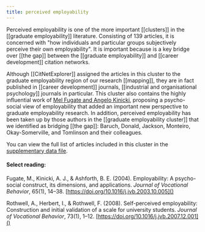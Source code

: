 ```yaml
---
title: perceived employability
---
```


Perceived employability is one of the more important [[clusters]] in the [[graduate employability]] literature. Consisting of 139 articles, it is concerned with "how individuals and particular groups subjectively perceive their own employability". It is important because is a key bridge over [[the gap]] between the [[graduate employability]] and [[career development]] citation networks. 

Although [[CitNetExplorer]] assigned the articles in this cluster to the graduate employability region of our research [[mapping]], they are in fact published in [[career development]] journals, [[industrial and organisational psychology]] journals in particular. This cluster also contains the highly influential work of [Mel Fugate and Angelo Kinicki](https://doi.org/10.1016/j.jvb.2003.10.005), proposing a psycho-social view of employability that added an important new perspective to graduate employability research. In addition, perceived employability has been taken up by those authors in the [[graduate employability cluster]] that we identified as bridging [[the gap]]: Baruch, Donald, Jackson, Monteiro, Okay-Somerville, and Tomlinson and their colleagues. 

You can view the full list of articles included in this cluster in the [supplementary data file](https://srhe.tandfonline.com/doi/suppl/10.1080/03075079.2020.1804851/suppl_file/cshe_a_1804851_sm1489.xlsx). 

#### Select reading: 
Fugate, M., Kinicki, A. J., & Ashforth, B. E. (2004). Employability: A psycho-social construct, its dimensions, and applications. *Journal of Vocational Behavior*, 65(1), 14–38. [https://doi.org/10.1016/j.jvb.2003.10.005]()

Rothwell, A., Herbert, I., & Rothwell, F. (2008). Self-perceived employability: Construction and initial validation of a scale for university students. *Journal of Vocational Behavior*, 73(1), 1–12. [https://doi.org/10.1016/j.jvb.2007.12.001]()

